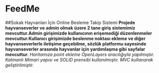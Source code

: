 # FeedMe
##Sokak Hayvanları İçin Online Besleme Takip Sistemi
**Projede hayvanseverler ve admin olmak üzere 2 tane giriş sistemimiz mevcuttur.Admin girişimizde kullanıcının erişemediği düzenlenmeler mevcuttur.Kullanıcı girişimizde
beslenme noktası ekleme ve diğer hayvanseverlerle iletişime geçebilme, sözlük platformu sayesinde hayvanseverler arasında hayvanlar için yardımlaşma gibi sayfalar mevcuttur.**
*Haritamıza point ekleme OpenLayers aracılığıyla yapılmıştır.*
*Katmanlı Mimari yapısı ve SOLID prensibi kullanılmıştır.*
*MVC kullanarak geliştirilmiştir.*

